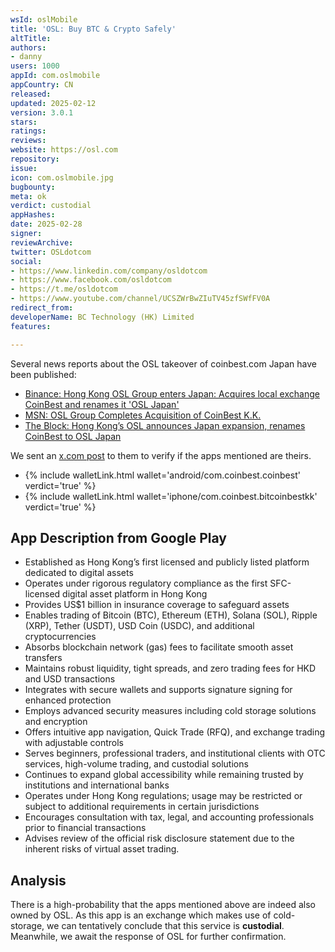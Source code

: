 ```yaml
---
wsId: oslMobile
title: 'OSL: Buy BTC & Crypto Safely'
altTitle: 
authors:
- danny 
users: 1000
appId: com.oslmobile
appCountry: CN
released: 
updated: 2025-02-12
version: 3.0.1
stars: 
ratings: 
reviews: 
website: https://osl.com
repository: 
issue: 
icon: com.oslmobile.jpg
bugbounty: 
meta: ok
verdict: custodial
appHashes: 
date: 2025-02-28
signer: 
reviewArchive: 
twitter: OSLdotcom
social:
- https://www.linkedin.com/company/osldotcom
- https://www.facebook.com/osldotcom
- https://t.me/osldotcom
- https://www.youtube.com/channel/UCSZWrBwZIuTV45zfSWfFV0A 
redirect_from: 
developerName: BC Technology (HK) Limited
features: 

---
```


Several news reports about the OSL takeover of coinbest.com Japan have been published:

- [Binance: Hong Kong OSL Group enters Japan: Acquires local exchange CoinBest and renames it 'OSL Japan'](https://www.binance.com/en/square/post/19938909847225)
- [MSN: OSL Group Completes Acquisition of CoinBest K.K.](https://www.msn.com/en-us/money/markets/osl-group-completes-acquisition-of-coinbest-kk/ar-AA1xuDzn)
- [The Block: Hong Kong’s OSL announces Japan expansion, renames CoinBest to OSL Japan](https://www.theblock.co/post/339118/hong-kongs-osl-announces-japan-expansion-renames-coinbest-to-osl-japan)

We sent an [x.com post](https://x.com/dannybuntu/status/1895302333921382761) to them to verify if the apps mentioned are theirs.

- {% include walletLink.html wallet='android/com.coinbest.coinbest' verdict='true' %}
- {% include walletLink.html wallet='iphone/com.coinbest.bitcoinbestkk' verdict='true' %}

## App Description from Google Play

- Established as Hong Kong’s first licensed and publicly listed platform dedicated to digital assets  
- Operates under rigorous regulatory compliance as the first SFC-licensed digital asset platform in Hong Kong  
- Provides US$1 billion in insurance coverage to safeguard assets  
- Enables trading of Bitcoin (BTC), Ethereum (ETH), Solana (SOL), Ripple (XRP), Tether (USDT), USD Coin (USDC), and additional cryptocurrencies  
- Absorbs blockchain network (gas) fees to facilitate smooth asset transfers  
- Maintains robust liquidity, tight spreads, and zero trading fees for HKD and USD transactions  
- Integrates with secure wallets and supports signature signing for enhanced protection  
- Employs advanced security measures including cold storage solutions and encryption  
- Offers intuitive app navigation, Quick Trade (RFQ), and exchange trading with adjustable controls  
- Serves beginners, professional traders, and institutional clients with OTC services, high-volume trading, and custodial solutions  
- Continues to expand global accessibility while remaining trusted by institutions and international banks  
- Operates under Hong Kong regulations; usage may be restricted or subject to additional requirements in certain jurisdictions  
- Encourages consultation with tax, legal, and accounting professionals prior to financial transactions  
- Advises review of the official risk disclosure statement due to the inherent risks of virtual asset trading.

## Analysis 

There is a high-probability that the apps mentioned above are indeed also owned by OSL. As this app is an exchange which makes use of cold-storage, we can tentatively conclude that this service is **custodial**. Meanwhile, we await the response of OSL for further confirmation.